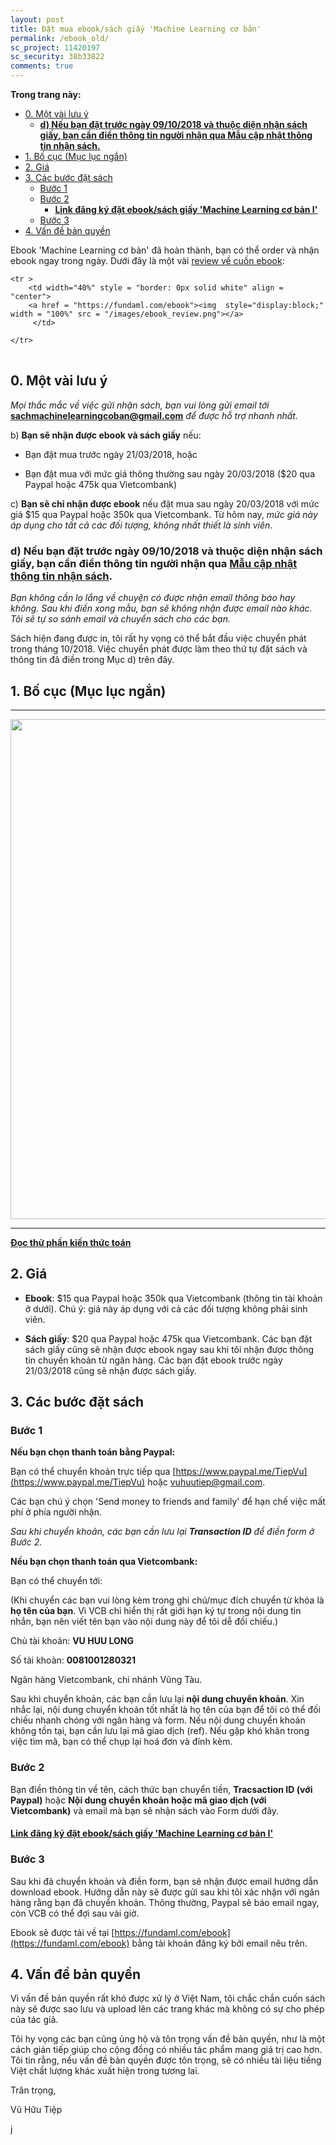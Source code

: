 ```yaml
---
layout: post
title: Đặt mua ebook/sách giấy 'Machine Learning cơ bản'
permalink: /ebook_old/
sc_project: 11420197
sc_security: 38b33822
comments: true
---
```



**Trong trang này:**

<!-- MarkdownTOC -->

- [0. Một vài lưu ý](#-mot-vai-luu-y)
    - [__d\) Nếu bạn đặt trước ngày 09/10/2018 và thuộc diện nhận sách giấy, bạn cần điền thông tin người nhận qua Mẫu cập nhật thông tin nhận sách.__](#d-neu-ban-dat-truoc-ngay--va-thuoc-dien-nhan-sach-giay-ban-can-dien-thong-tin-nguoi-nhan-qua-mau-cap-nhat-thong-tin-nhan-sach)
- [1. Bố cục \(Mục lục ngắn\)](#-bo-cuc-muc-luc-ngan)
- [2. Giá](#-gia)
- [3. Các bước đặt sách](#-cac-buoc-dat-sach)
    - [Bước 1](#buoc-)
    - [Bước 2](#buoc--1)
        - [**Link đăng ký đặt ebook/sách giấy 'Machine Learning cơ bản I'**](#link-dang-ky-dat-ebooksach-giay-machine-learning-co-ban-i)
    - [Bước 3](#buoc--2)
- [4. Vấn đề bản quyền](#-van-de-ban-quyen)

<!-- /MarkdownTOC -->


Ebook 'Machine Learning cơ bản' đã hoàn thành, bạn có thể order và nhận ebook ngay trong ngày. Dưới đây là một vài [review về cuốn ebook](https://fundaml.com/ebook):


<div>
<table width = "100%" style = "border: 0px solid white">

    <tr >
        <td width="40%" style = "border: 0px solid white" align = "center">
        <a href = "https://fundaml.com/ebook"><img  style="display:block;" width = "100%" src = "/images/ebook_review.png"></a>
         </td>
        
    </tr>
</table>
</div>

<a name="-mot-vai-luu-y"></a>

## 0. Một vài lưu ý

_Mọi thắc mắc về việc gửi nhận sách, bạn vui lòng gửi email tới_ **sachmachinelearningcoban@gmail.com** _để được hỗ trợ nhanh nhất._

b) __Bạn sẽ nhận được ebook và sách giấy__ nếu: 

* Bạn đặt mua trước ngày 21/03/2018, hoặc

* Bạn đặt mua với mức giá thông thường sau ngày 20/03/2018 ($20 qua Paypal hoặc 475k qua Vietcombank)

c) __Bạn sẽ chỉ nhận được ebook__ nếu đặt mua sau ngày 20/03/2018 với mức giá $15 qua Paypal hoặc 350k qua Vietcombank. Từ hôm nay, _mức giá này áp dụng cho tất cả các đối tượng, không nhất thiết là sinh viên_. 

<a name="d-neu-ban-dat-truoc-ngay--va-thuoc-dien-nhan-sach-giay-ban-can-dien-thong-tin-nguoi-nhan-qua-mau-cap-nhat-thong-tin-nhan-sach"></a>

### __d) Nếu bạn đặt trước ngày 09/10/2018 và thuộc diện nhận sách giấy, bạn cần điền thông tin người nhận qua [Mẫu cập nhật thông tin nhận sách](https://goo.gl/forms/eVuA1a9is4FyIqUk2).__

_Bạn không cần lo lắng về chuyện có được nhận email thông báo hay không. Sau khi điền xong mẫu, bạn sẽ không nhận được email nào khác. Tôi sẽ tự so sánh email và chuyển sách cho các bạn._ 

Sách hiện đang được in, tôi rất hy vọng có thể bắt đầu việc chuyển phát trong tháng 10/2018. Việc chuyển phát được làm theo thứ tự đặt sách và thông tin đã điền trong Mục d) trên đây. 


<a name="-bo-cuc-muc-luc-ngan"></a>

## 1. Bố cục (Mục lục ngắn)

<hr>
<div class="imgcap">
<img src ="/images/content.png" align = "center" width = "800">
</div>
<hr>
<a name="-gia"></a>

[**Đọc thử phần kiến thức toán**](https://github.com/tiepvupsu/tiepvupsu.github.io/blob/master/Math_ML.pdf)


<a name="-gia"></a>

## 2. Giá 

* __Ebook__: $15 qua Paypal hoặc 350k qua Vietcombank (thông tin tài khoản ở dưới). Chú ý: giá này áp dụng với cả các đối tượng không phải sinh viên. 

* __Sách giấy__: $20 qua Paypal hoặc 475k qua Vietcombank. Các bạn đặt sách giấy cũng sẽ nhận được ebook ngay sau khi tôi nhận được thông tin chuyển khoản từ ngân hàng. Các bạn đặt ebook trước ngày 21/03/2018 cũng sẽ nhận được sách giấy. 



<a name="-cac-buoc-dat-sach"></a>

## 3. Các bước đặt sách

<a name="buoc-"></a>

### Bước 1
**Nếu bạn chọn thanh toán bằng Paypal:**

Bạn có thể chuyển khoản trực tiếp qua [https://www.paypal.me/TiepVu](https://www.paypal.me/TiepVu) hoặc vuhuutiep@gmail.com.  

Các bạn chú ý chọn 'Send money to friends and family' để hạn chế việc mất phí ở phía người nhận. 

_Sau khi chuyển khoản, các bạn cần lưu lại **Transaction ID** để điền form ở Bước 2._ 

**Nếu bạn chọn thanh toán qua Vietcombank:**

Bạn có thể chuyển tới:


(Khi chuyển các bạn vui lòng kèm trong ghi chú/mục đích chuyển từ khóa là **họ tên của bạn**. Vì VCB chỉ hiển thị rất giới hạn ký tự trong nội dung tin nhắn, bạn nên viết tên bạn vào nội dung này để tôi dễ đối chiếu.)

Chủ tài khoản: **VU HUU LONG**

Số tài khoản: **0081001280321**

Ngân hàng Vietcombank, chi nhánh Vũng Tàu. 

Sau khi chuyển khoản, các bạn cần lưu lại **nội dung chuyển khoản**. Xin nhắc lại, nội dung chuyển khoản tốt nhất là họ tên của bạn để tôi có thể đối chiếu nhanh chóng với ngân hàng và form. Nếu nội dung chuyển khoản không tồn tại, bạn cần lưu lại mã giao dịch (ref). Nếu gặp khó khăn trong việc tìm mã, bạn có thể chụp lại hoá đơn và đính kèm.

<a name="buoc--1"></a>

### Bước 2
Bạn điền thông tin về tên, cách thức bạn chuyển tiền, **Tracsaction ID (với Paypal)** hoặc **Nội dung chuyển khoản hoặc mã giao dịch (với Vietcombank)** và email mà bạn sẽ nhận sách vào Form dưới đây. 

<a name="link-dang-ky-dat-ebooksach-giay-machine-learning-co-ban-i"></a>

#### [**Link đăng ký đặt ebook/sách giấy 'Machine Learning cơ bản I'**](https://docs.google.com/forms/d/e/1FAIpQLSfARljrCOACDPav1QGmiFrk4-QURoQSooQzPneGHcybMvtc3A/viewform?c=0&w=1)


<a name="buoc--2"></a>

### Bước 3
Sau khi đã chuyển khoản và điền form, bạn sẽ nhận được email hướng dẫn download ebook. Hướng dẫn này sẽ được gửi sau khi tôi xác nhận với ngân hàng rằng bạn đã chuyển khoản. Thông thường, Paypal sẽ báo email ngay, còn VCB có thể đợi sau vài giờ. 

Ebook sẽ được tải về tại [https://fundaml.com/ebook](https://fundaml.com/ebook) bằng tải khoản đăng ký bởi email nêu trên.



<a name="-van-de-ban-quyen"></a>

## 4. Vấn đề bản quyền 

Vì vấn đề bản quyền rất khó được xử lý ở Việt Nam, tôi chắc chắn cuốn sách này sẽ được sao lưu và upload lên các trang khác mà không có sự cho phép của tác giả. 

Tôi hy vọng các bạn cũng ủng hộ và tôn trọng vấn đề bản quyền, như là một cách gián tiếp giúp cho cộng đồng có nhiều tác phẩm mang giá trị cao hơn. Tôi tin rằng, nếu vấn đề bản quyền được tôn trọng, sẽ có nhiều tài liệu tiếng Việt chất lượng khác xuất hiện trong tương lai. 

Trân trọng, 

Vũ Hữu Tiệp 











j
